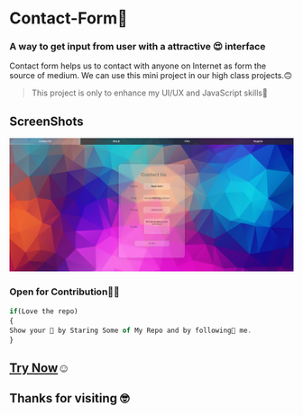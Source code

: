 # Contact-Form🤩

### A way to get input from user with a attractive 😍 interface

Contact form helps us to contact with anyone on Internet as form the source of medium. We can use this mini project in our high class projects.🙃

>  This project is only to enhance my UI/UX and JavaScript skills💪

## ScreenShots

![Pic of the projects](ScreenShot.png)

 ### Open for Contribution👨‍💻

```javascript
if(Love the repo)
{
Show your 💖 by Staring Some of My Repo and by following🙂 me.
}
```
## [Try Now](https://ug-sep.github.io/Contact-Form/)☺
## Thanks for visiting 🤓
